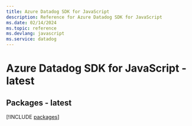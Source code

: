 ```yaml
---
title: Azure Datadog SDK for JavaScript
description: Reference for Azure Datadog SDK for JavaScript
ms.date: 02/14/2024
ms.topic: reference
ms.devlang: javascript
ms.service: datadog
---
```

# Azure Datadog SDK for JavaScript - latest
## Packages - latest
[!INCLUDE [packages](datadog-index.md)]